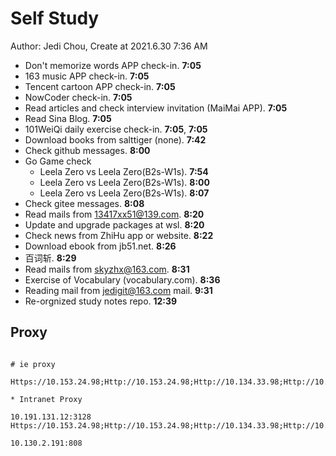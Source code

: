 # Self Study

Author: Jedi Chou, Create at 2021.6.30 7:36 AM

* Don't memorize words APP check-in. **7:05**
* 163 music APP check-in. **7:05**
* Tencent cartoon APP check-in. **7:05**
* NowCoder check-in. **7:05**
* Read articles and check interview invitation (MaiMai APP). **7:05**
* Read Sina Blog. **7:05**
* 101WeiQi daily exercise check-in. **7:05**, **7:05**
* Download books from salttiger (none). **7:42**
* Check github messages. **8:00**
* Go Game check
  * Leela Zero vs Leela Zero(B2s-W1s). **7:54**
  * Leela Zero vs Leela Zero(B2s-W1s). **8:00**
  * Leela Zero vs Leela Zero(B2s-W1s). **8:07**
* Check gitee messages. **8:08**
* Read mails from 13417xx51@139.com. **8:20**
* Update and upgrade packages at wsl. **8:20**
* Check news from ZhiHu app or website. **8:22**
* Download ebook from jb51.net. **8:26**
* 百词斩. **8:29**
* Read mails from skyzhx@163.com. **8:31**
* Exercise of Vocabulary (vocabulary.com). **8:36**
* Reading mail from jedigit@163.com mail. **9:31**
* Re-orgnized study notes repo. **12:39**

## Proxy

```memo

# ie proxy

Https://10.153.24.98;Http://10.153.24.98;Http://10.134.33.98;Http://10.98.29.190;Https://Ca.Foxconn.Com;Http://Ca.Foxconn.Com;Http://esign.efoxconn.com;Http://ks.esign.efoxconn.com;Http://evouchers.efoxconn.com;Http://emvouchers.efoxconn.com;10.*;10.*;*.efoxconn.com;*.foxconn.com;*.moko.cc;*.163.com;*.mm131.com;*.mmjpg.com;*.jd.com;*.github.com;github.com;pan.baidu.com;https://ssl.mail.163.com;*.weibo.com;developer.aliyun.com;*.bilibili.com;*.adobe.com;*.elastic.co;*.sina.com.cn;transfer.efoxconn.com;*.qq.com;*.cnblogs.com;*.youdao.com;*.blogspot.com;*.youdao.com;*.yinxiang.com;*.youku.com;*.iteye.com;*.layui.com;*.amazeui.org;*.golang.org;www.0daydown.com;*.minmaxtec.com

* Intranet Proxy

10.191.131.12:3128
Https://10.153.24.98;Http://10.153.24.98;Http://10.134.33.98;Http://10.98.29.190;Https://Ca.Foxconn.Com;Http://Ca.Foxconn.Com;Http://esign.efoxconn.com;Http://ks.esign.efoxconn.com;Http://evouchers.efoxconn.com;Http://emvouchers.efoxconn.com

10.130.2.191:808
```
